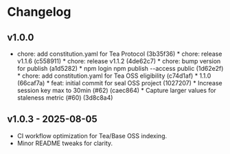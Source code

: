 ﻿# Changelog

## v1.0.0
* chore: add constitution.yaml for Tea Protocol (3b35f36) * chore: release v1.1.6 (c558911) * chore: release v1.1.2 (4de62c7) * chore: bump version for publish (a1d5282) * npm login npm publish --access public (1d62e2f) * chore: add constitution.yaml for Tea OSS eligibility (c74d1af) * 1.1.0 (66caf7a) * feat: initial commit for seal OSS project (1027207) * Increase session key max to 30min (#62) (caec864) * Capture larger values for staleness metric (#60) (3d8c8a4)

## v1.0.3 - 2025-08-05
- CI workflow optimization for Tea/Base OSS indexing.
- Minor README tweaks for clarity.

